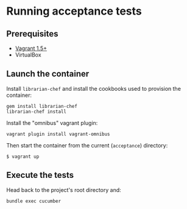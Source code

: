 # Running acceptance tests

## Prerequisites

* [Vagrant 1.5+](http://www.vagrantup.com/downloads.html)
* VirtualBox

## Launch the container

Install `librarian-chef` and install the cookbooks used to provision the container:

```
gem install librarian-chef
librarian-chef install
```

Install the "omnibus" vagrant plugin:

```
vagrant plugin install vagrant-omnibus
```

Then start the container from the current (`acceptance`) directory:

```
$ vagrant up
```

## Execute the tests

Head back to the project's root directory and:

`bundle exec cucumber`

